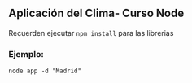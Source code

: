 ## Aplicación del Clima- Curso Node

Recuerden ejecutar `npm install` para las librerias

### Ejemplo:

```
node app -d "Madrid"
```
